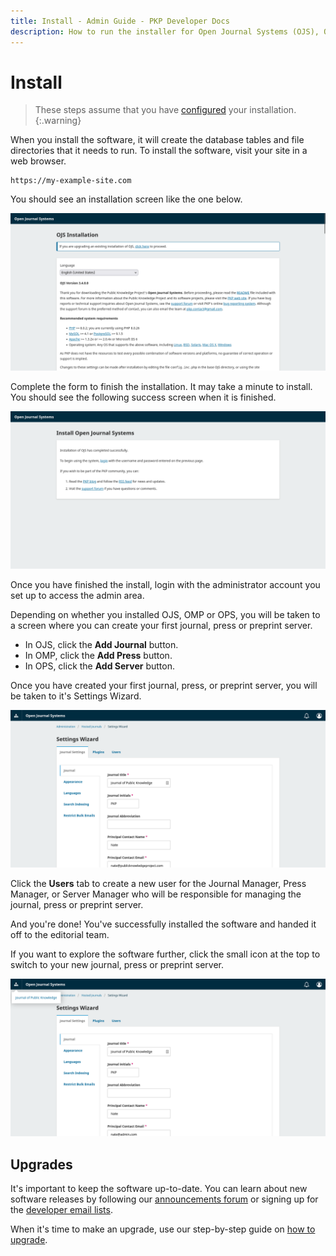 ```yaml
---
title: Install - Admin Guide - PKP Developer Docs
description: How to run the installer for Open Journal Systems (OJS), Open Monograph Press (OPS) or Open Preprint Systems (OPS).
---
```


# Install

> These steps assume that you have [configured](./configure) your installation.
{:.warning}

When you install the software, it will create the database tables and file directories that it needs to run. To install the software, visit your site in a web browser.

```
https://my-example-site.com
```

You should see an installation screen like the one below.

![Screenshot of the installation screen of OJS](./assets/install-start.png)

Complete the form to finish the installation. It may take a minute to install. You should see the following success screen when it is finished.

![Screenshot of the install complete screen of OJS](./assets/install-complete.png)

Once you have finished the install, login with the administrator account you set up to access the admin area.

Depending on whether you installed OJS, OMP or OPS, you will be taken to a screen where you can create your first journal, press or preprint server.

- In OJS, click the **Add Journal** button.
- In OMP, click the **Add Press** button.
- In OPS, click the **Add Server** button.

Once you have created your first journal, press, or preprint server, you will be taken to it's Settings Wizard.

![Screenshot of the settings wizard screen for a new journal](./assets/settings-wizard.png)

Click the **Users** tab to create a new user for the Journal Manager, Press Manager, or Server Manager who will be responsible for managing the journal, press or preprint server.

And you're done! You've successfully installed the software and handed it off to the editorial team.

If you want to explore the software further, click the small icon at the top to switch to your new journal, press or preprint server.

![Screenshot of the journal switcher in OJS](./assets/settings-wizard-context-switcher.png)

## Upgrades

It's important to keep the software up-to-date. You can learn about new software releases by following our [announcements forum](https://forum.pkp.sfu.ca/c/announcements/10) or signing up for the [developer email lists](https://lists.publicknowledgeproject.org/lists/).

When it's time to make an upgrade, use our step-by-step guide on [how to upgrade](http://localhost:4000/dev/upgrade-guide/en/).
